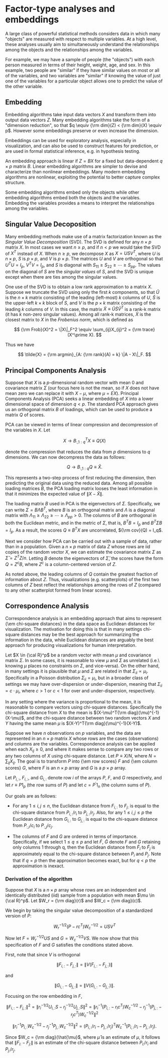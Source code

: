 # Factor-type analyses and embeddings

A large class of powerful statistical methods considers data in which
many "objects" are measured with respect to multiple variables.  At a
high level, these analyses usually aim to simultaneously understand
the relationships among the objects and the relationships among the
variables.

For example, we may have a sample of people (the "objects") with each
person measured in terms of their height, weight, age, and sex.  In
this example, two people are "similar" if they have similar values on
most or all of the variables, and two variables are "similar" if
knowing the value of just one of the variables for a particular object
allows one to predict the value of the other variable.

## Embedding

Embedding algorithms take input data vectors $X$ and transform them
into output data vectors $Z$.  Many embedding algorithms take the form
of a "dimension reduction", so that $q \equiv {\rm dim}(Z) < {\rm
dim}(X) \equiv p$.  However some embeddings preserve or even increase
the dimension.

Embeddings can be used for exploratory analysis, especially in
visualization, and can also be used to construct features for
prediction, or are used in formal statistical inference, e.g. in
hypothesis testing.

An embedding approach is linear if $Z = BX$ for a fixed but
data-dependent $q\times p$ matrix $B$.  Linear embedding algorithms
are simpler to devise and characterize than nonlinear embeddings.
Many modern embedding algorithms are nonlinear, exploiting the
potential to better capture complex structure.

Some embedding algorithms embed only the objects while other embedding
algorithms embed both the objects and the variables.  Embedding the
variables provides a means to interpret the relationships among the
variables.

## Singular Value Decoposition

Many embedding methods make use of a matrix factorization known as the
*Singular Value Decomposition* (SVD).  The SVD is defined for any
$n\times p$ matrix $X$.  In most cases we want $n \ge p$, and if $n<p$
we would take the SVD of $X^T$ instead of $X$.  When $n\ge p$, we
decompose $X$ as $X = USV^T$, where $U$ is $n\times p$, $S$ is
$p\times p$, and $V$ is $p\times p$.  The matrices $U$ and $V$ are
orthogonal so that $U^TU = I_p$, $V^TV = I_p$, and $S$ is diagonal
with $S_{11} \ge S_{22} \ge \cdots \ge S_{pp}$.  The values on the
diagonal of $S$ are the *singular values* of $S$, and the SVD is
unique except when there are ties among the singular values.

One use of the SVD is to obtain a low rank approximation to a matrix
$X$.  Suppose we truncate the SVD using only the first $k$ components,
so that $\tilde{U}$ is the $n\times k$ matrix consisting of the
leading (left-most) $k$ columns of $U$, $\tilde{S}$ is the upper-left
$k\times k$ block of $S$, and $V$ is the $p\times k$ matrix consisting
of the leading $k$ columns of $V$.  In this case, the matrix
$\tilde{X} \equiv \tilde{U}\tilde{S}\tilde{V}^T$ is a rank-k matrix
(it has $k$ non-zero singular values).  Among all rank-k matrices,
$\tilde{X}$ is the closest matrix to $X$ in the *Frobenius norm*,
which is defined as

$$
{\rm Frob}(X)^2 = \|X\|_F^2 \equiv \sum_{ij}X_{ij}^2 = {\rm trace}(X^\prime X).
$$

Thus we have

$$
\tilde{X} = {\rm argmin}_{A: {\rm rank}(A) = k} \|A - X\|_F.
$$

## Principal Components Analysis

Suppose that $X$ is a $p$-dimensional random vector with mean $0$ and
covariance matrix $\Sigma$ (our focus here is not the mean, so if $X$
does not have mean zero we can replace it with $X-\mu$, where
$\mu=EX$).  Principal Components Analysis (PCA) seeks a linear
embedding of $X$ into a lower dimensional space of dimension $q<p$.
The standard PCA approach gives us an orthogonal matrix $B$ of
loadings, which can be used to produce a matrix $Q$ of scores.

PCA can be viewed in terms of linear compression and decompression of
the variables in $X$.  Let

$$
X \rightarrow B_{:,1:q}^TX \equiv Q(X)
$$

denote the compression that reduces the data from $p$ dimensions to
$q$ dimensions.  We can now decompress the data as follows:

$$
Q \rightarrow B_{:,1:q}Q \equiv \hat{X}.
$$

This represents a two-step process of first reducing the dimension,
then predicting the original data using the reduced data.  Among all
possible loading matrices $B$, the PCA loading matrix looses the least
information in that it minimizes the expected value of $\|X -
\hat{X}\|$.

The loading matrix $B$ used in PCA is the eigenvectors of $\Sigma$.
Specifically, we can write $\Sigma = B\Lambda B^T$, where $B$ is an
orthogonal matrix and $\Lambda$ is a diagonal matrix with
$\Lambda_{11} \ge \Lambda_{22} \ge \cdots \ge \Lambda_{pp} > 0$.  The
columns of $B$ are orthogonal in both the Euclidean metric, and in the
metric of $\Sigma$, that is, $B^TB = I_p$ and $B^T\Sigma B = I_p$.  As
a result, the scores $Q \equiv B^TX$ are uncorrelated, ${\rm cov}(Q) =
I_q$.

Next we consider how PCA can be carried out with a sample of data,
rather than in a population.  Given a $n\times p$ matrix of data $Z$
whose rows are iid copies of the random vector $X$, we can estimate
the covariance matrix $\Sigma$ as $\hat{\Sigma} = Z^TZ/n$. Letting $B$
denote the eigenvectors of $\hat{\Sigma}$, the scores have the form $Q
= Z^cB$, where $Z^c$ is a column-centered version of $Z$.

As noted above, the leading columns of $Q$ contain the greatest
fraction of information about $Z$.  Thus, visualizations
(e.g. scatterplots) of the first two columns of $Z$ best reflect the
relationships among the rows of $Z$ (compared to any other scatterplot
formed from linear scores).

## Correspondence Analysis

Correspondence analysis is an embedding approach that aims to
represent {\em chi-square distances} in the data space as Euclidean
distances for visualization.  The motivation for doing this is that in
many settings chi-square distances may be the best approach for
summarizing the information in the data, while Euclidean distances are
arguably the best approach for producing visualizations for human
interpretation.

Let $X \in {\cal R}^p$ be a random vector with mean $\mu$ and
covariance matrix $\Sigma$.  In some cases, it is reasonable to view
$\mu$ and $\Sigma$ as unrelated (i.e.\ knowing $\mu$ places no
constraints on $\Sigma$, and vice-versa).  On the other hand, in many
settings it is plausible that $\mu$ and $\Sigma$ are related in that
$\Sigma_{ii} \propto \mu_i$.  Specifically in a Poisson distribution
$\Sigma_{ii} = \mu_i$, but in a broader class of settings we may have
over-dispersion or under-dispersion, meaning that $\Sigma_{ii} =
c\cdot \mu_i$, where $c>1$ or $c<1$ for over and under-dispersion,
respectively.

In any setting where the variance is proportional to the mean, it is
reasonable to compare vectors using chi-square distances.
Specifically the chi-square distance from $X$ to the mean is
$(X-\mu)^T{\rm diag}(\mu)^{-1}(X-\mu)$, and the chi-square distance
between two random vectors $X$ and $Y$ having the same mean $\mu$ is
$(X-Y)^T{\rm diag}(\mu)^{-1}(X-Y)$.

Suppose we have $n$ observations on $p$ variables, and the data are
represented in an $n\times p$ matrix $X$ whose rows are the cases
(observations) and columns are the variables.  Correspondence analysis
can be applied when each $X_{ij} \ge 0$, and where it makes sense to
compare any two rows or any two columns of $X$ using chi-square
distance.  Let $P \equiv X/N$, where $N = \sum_{ij} X_{ij}$.  The goal
is to transform $P$ into {\em row scores} $F$ and {\em column scores}
$G$, where $F$ is an $n\times p$ array and $G$ is a $p\times p$ array.

Let $P_{i,:}$, $F_{i,:}$, and $G_{i,:}$ denote row $i$ of the arrays
$P$, $F$, and $G$ respectively, and let $r \equiv P1_p$ (the row sums
of $P$) and let $c = P^\prime 1_n$ (the column sums of $P$).

Our goals are as follows:

* For any $1 \le i, j \le n$, the Euclidean distance from $F_{i,:}$ to
$F_{j:}$ is equal to the chi-square distance from $P_{i,:}/r_i$ to
$P_{j,:}/r_j$.  Also, for any $1 \le i,j \le p$ the Euclidean distance
from $G_{i,:}$ to $G_{j,:}$ is equal to the chi-square distance from
$P_{:,i}/c_i$ to $P_{:,j}/c_j$.

* The columns of $F$ and $G$ are ordered in terms of importance.
Specifically, if we select $1 \le q \le p$ and let $\tilde{F}$,
$\tilde{G}$ denote $F$ and $G$ retaining only columns 1 through q,
then the Euclidean distance from $\tilde{F}_i$ to $\tilde{F}_j$ is
approximately equal to the chi-square distance between $P_i$ and
$P_j$.  Note that if $q=p$ then the approximation becomes exact, but
for $q<p$ the approximation is inexact.

### Derivation of the algorithm

Suppose that $X$ is a $n\times p$ array whose rows are an independent
and identically distributed (iid) sample from a population with mean
$\mu \in {\cal R}^p$.  Let $W_r = {\rm diag}(r)$ and $W_c = {\rm
diag}(c)$.

We begin by taking the singular value decomposition of a standardized
version of $P$:

$$
W_r^{-1/2}(P - rc^T)W_c^{-1/2} = USV^T
$$

Now let $F = W_r^{-1/2}US$ and $G = W_c^{-1/2}VS$.  We now show that
this specification of $F$ and $G$ satisfies the conditions stated
above.

First, note that since $V$ is orthogonal

$$
\|F_{i,:} - F_{j,:}\| = \|V(F_{i,:} - F_{j,:})\|
$$

and

$$
\|G_{i,:} - G_{j,:}\| = \|V(G_{i,:} - G_{j,:})\|.
$$

Focusing on the row embedding in $F$,

$$
\|F_{i,:} - F_{j,:}\|^2 =
\|r_i^{-1/2}U_{i,:}S - r_j^{-1/2}U_{j,:}S\|^2 =
\|r_i^{-1}(P_{i,:} - r_ic^T)W_c^{-1/2} - r_j^{-1}(P_{j,:} - r_jc^T)W_c^{-1/2}\|^2
$$

$$
\|r_i^{-1}P_{i,:}W_c^{-1/2} - r_j^{-1}P_{j,:}W_c^{-1/2}\|^2 =
(P_{i,:}/r_i - P_{j,:}/r_j)^TW_c^{-1}(P_{i,:}/r_i - P_{j,:}/r_j).
$$

Since $W_c = {\rm diag}(\hat{\mu}$, where $\hat{\mu}$ is an estimate
of $\mu$, it follows that $\|F_{i:} - F_{j:}\|$ is an estimate of the
chi-square distance between $P_{i:}/r_i$ and $P_{j:}/r_j$.
